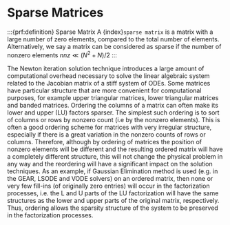# Sparse Matrices

:::{prf:definition} Sparse Matrix
A {index}`sparse matrix` is a matrix with a large number of zero
elements, compared to the total number of elements. Alternatively, we
say a matrix can be considered as sparse if the number of nonzero
elements $nnz \ll (N^{2} + N)/2$
:::

The Newton iteration solution technique introduces a large amount of
computational overhead necessary to solve the linear algebraic system
related to the Jacobian matrix of a stiff system of ODEs. Some matrices
have particular structure that are more convenient for computational
purposes, for example upper triangular matrices, lower triangular
matrices and banded matrices. Ordering the columns of a matrix can often
make its lower and upper (LU) factors sparser. The simplest such
ordering is to sort of columns or rows by nonzero count (i.e by the
nonzero elements). This is often a good ordering scheme for matrices
with very irregular structure, especially if there is a great variation
in the nonzero counts of rows or columns. Therefore, although by
ordering of matrices the position of nonzero elements will be different
and the resulting ordered matrix will have a completely different
structure, this will not change the physical problem in any way and the
reordering will have a significant impact on the solution techniques. As
an example, if Gaussian Elimination method is used (e.g. in the GEAR,
LSODE and VODE solvers) on an ordered matrix, then none or very few
fill-ins (of originally zero entries) will occur in the factorization
processes, i.e. the L and U parts of the LU factorization will have the
same structures as the lower and upper parts of the original matrix,
respectively. Thus, ordering allows the sparsity structure of the system
to be preserved in the factorization processes.